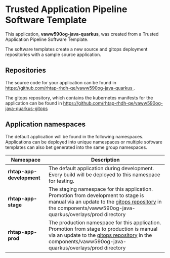# Trusted Application Pipeline Software Template

This application, **vaww590og-java-quarkus**, was created from a Trusted Application Pipeline Software Template.

The software templates create a new source and gitops deployment repositories with a sample source application. 

## Repositories

The source code for your application can be found in [https://github.com/rhtap-rhdh-qe/vaww590og-java-quarkus ](https://github.com/rhtap-rhdh-qe/vaww590og-java-quarkus ).
 
The gitops repository, which contains the kubernetes manifests for the application can be found in 
[https://github.com/rhtap-rhdh-qe/vaww590og-java-quarkus-gitops ](https://github.com/rhtap-rhdh-qe/vaww590og-java-quarkus-gitops ) 

## Application namespaces 

The default application will be found in the following namespaces. Applications can be deployed into unique namespaces or multiple software templates can also bet generated into the same group namespaces.  

|  Namespace   |  Description   |  
| -------- | -------- |   
| **rhtap-app-development** | The default application during development. Every build will be deployed to this namespace for testing. | 
| **rhtap-app-stage** | The staging namespace for this application. Promotion from development to stage is manual via an update to the [gitops repository](https://github.com/rhtap-rhdh-qe/vaww590og-java-quarkus-gitops ) in the components/vaww590og-java-quarkus/overlays/prod directory |  
| **rhtap-app-prod** | The production namespace for this application. Promotion from stage to production is manual via an update to the [gitops repository](https://github.com/rhtap-rhdh-qe/vaww590og-java-quarkus-gitops ) in the components/vaww590og-java-quarkus/overlays/prod directory | 
